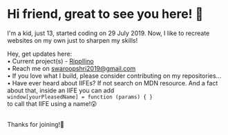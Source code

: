 # Hi friend, great to see you here! 👋

I'm a kid, just 13, started coding on 29 July 2019. Now, I like to recreate websites on my own just to sharpen my skills!

Hey, get updates here: 
<br>
• Current project(s) - [Rippllino](http://github.com/Swaroop-D/Rippllino)
<br>
• Reach me on swaroopshri2019@gmail.com
<br>
• If you love what I build, please consider contributing on my repositories...
<br>
• Have ever heard about IIFEs? If not search on MDN resource. And a fact about that, inside an IIFE you can add 
<br>
`window[yourPleasedName] = function (params) { }`
<br>
to call that IIFE using a name!😮
<br>
<br>

Thanks for joining!🙂

